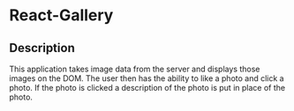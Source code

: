 # React-Gallery


## Description

This application takes image data from the server and displays those images on the DOM.  The user then has the ability to like a photo and click a photo.  If the photo is clicked a description of the photo is put in place of the photo.
